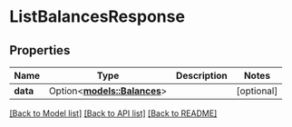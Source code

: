 # ListBalancesResponse

## Properties

Name | Type | Description | Notes
------------ | ------------- | ------------- | -------------
**data** | Option<[**models::Balances**](Balances.md)> |  | [optional]

[[Back to Model list]](../README.md#documentation-for-models) [[Back to API list]](../README.md#documentation-for-api-endpoints) [[Back to README]](../README.md)


